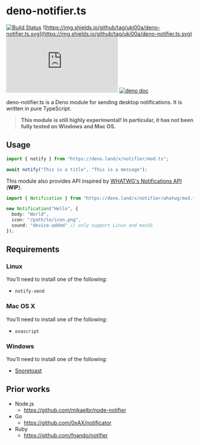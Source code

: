 # deno-notifier.ts

[![Build Status](https://github.com/uki00a/deno-notifier.ts/workflows/ci/badge.svg)](https://github.com/uki00a/deno-notifier.ts/actions)
![https://img.shields.io/github/tag/uki00a/deno-notifier.ts.svg](https://img.shields.io/github/tag/uki00a/deno-notifier.ts.svg)
[![license](https://img.shields.io/github/license/uki00a/deno-notifier.ts)](https://github.com/uki00a/deno-notifier.ts)
[![deno doc](https://doc.deno.land/badge.svg)](https://doc.deno.land/https/deno.land/x/notifier/mod.ts)

deno-notifier.ts is a Deno module for sending desktop notifications. It is
written in pure TypeScript.

> **This module is still highly experimental! In particular, it has not been
> fully tested on Windows and Mac OS.**

## Usage

```ts
import { notify } from "https://deno.land/x/notifier/mod.ts";

await notify("This is a title", "This is a message");
```

This module also provides API inspired by
[WHATWG's Notifications API](https://notifications.spec.whatwg.org/) (**WIP**).

```ts
import { Notification } from "https://deno.land/x/notifier/whatwg/mod.ts";

new Notification("Hello", {
  body: "World",
  icon: "/path/to/icon.png",
  sound: "device-added" // only support Linux and macOS
});
```

## Requirements

### Linux

You'll need to install one of the following:

- `notify-send`

### Mac OS X

You'll need to install one of the following:

- `osascript`

### Windows

You'll need to install one of the following:

- [Snoretoast](https://github.com/KDE/snoretoast)

## Prior works

- Node.js
  - https://github.com/mikaelbr/node-notifier
- Go
  - https://github.com/0xAX/notificator
- Ruby
  - https://github.com/fnando/notifier
